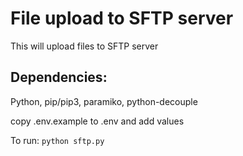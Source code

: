 # File upload to SFTP server

This will upload files to SFTP server

## Dependencies:

Python, pip/pip3, paramiko, python-decouple

copy .env.example to .env and add values

To run: `python sftp.py`
